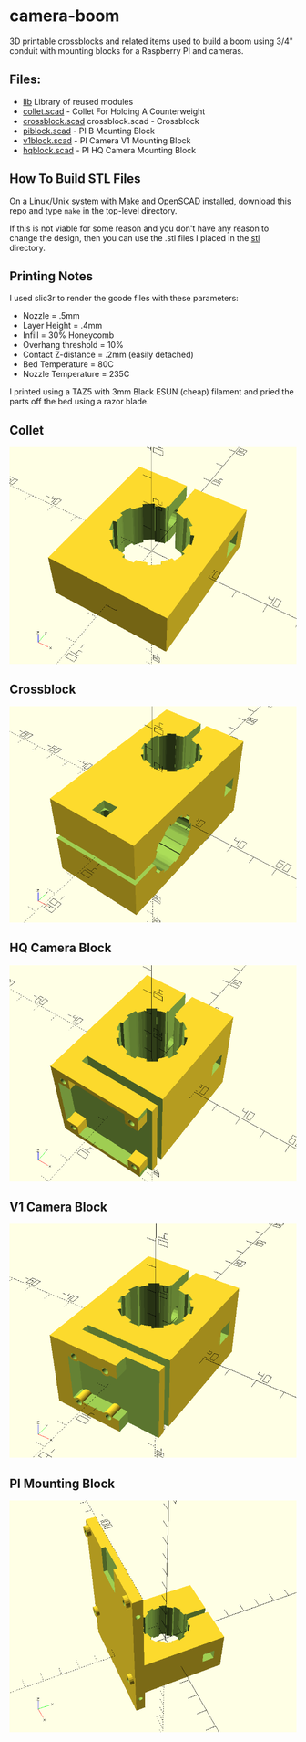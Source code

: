 # camera-boom
3D printable crossblocks and related items used to build a boom using 3/4" conduit 
with mounting blocks for a Raspberry PI and cameras.

## Files:
* [lib](lib) Library of reused modules
* [collet.scad](collet.scad) - Collet For Holding A Counterweight
* [crossblock.scad](crossblock.scad) crossblock.scad - Crossblock
* [piblock.scad](piblock.scad) - PI B Mounting Block
* [v1block.scad](v1block.scad) - PI Camera V1 Mounting Block
* [hqblock.scad](hqblock.scad) - PI HQ Camera Mounting Block

## How To Build STL Files 

On a Linux/Unix system with Make and OpenSCAD installed, download this repo and type `make`
in the top-level directory.

If this is not viable for some reason and you don't have any reason to change the design,
then you can use the .stl files I placed in the [stl](stl) directory.

## Printing Notes

I used slic3r to render the gcode files with these parameters:

* Nozzle = .5mm
* Layer Height = .4mm
* Infill = 30% Honeycomb
* Overhang threshold = 10% 
* Contact Z-distance = .2mm (easily detached)
* Bed Temperature = 80C
* Nozzle Temperature = 235C

I printed using a TAZ5 with 3mm Black ESUN (cheap) filament and pried the parts
off the bed using a razor blade.


## Collet
![collet.scad](img/collet.png)

## Crossblock
![crossblock.scad](img/crossblock.png)

## HQ Camera Block
![hqblock.scad](img/hqblock.png)

## V1 Camera Block
![v1block.scad](img/v1block.png)

## PI Mounting Block
![piblock.scad](img/piblock.png)
